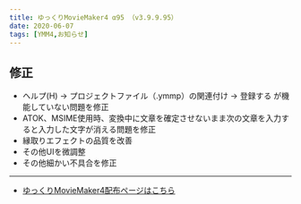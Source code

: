 ```yaml
---
title: ゆっくりMovieMaker4 α95 （v3.9.9.95）
date: 2020-06-07
tags: [YMM4,お知らせ]
---
```

## 修正
- ヘルプ(H) → プロジェクトファイル（.ymmp）の関連付け → 登録する が機能していない問題を修正
- ATOK、MSIME使用時、変換中に文章を確定させないまま次の文章を入力すると入力した文字が消える問題を修正
- 縁取りエフェクトの品質を改善
- その他UIを微調整
- その他細かい不具合を修正

---

- [ゆっくりMovieMaker4配布ページはこちら](../index.md)